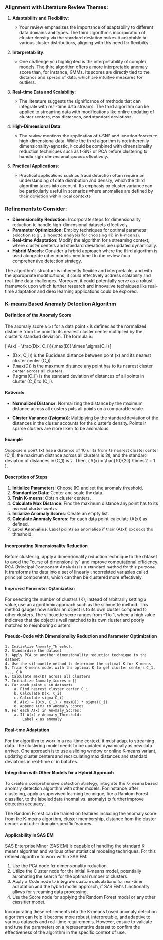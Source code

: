 

### Alignment with Literature Review Themes:

1. **Adaptability and Flexibility**:
   - Your review emphasizes the importance of adaptability to different data domains and types. The third algorithm's incorporation of cluster density via the standard deviation makes it adaptable to various cluster distributions, aligning with this need for flexibility.

2. **Interpretability**:
   - One challenge you highlighted is the interpretability of complex models. The third algorithm offers a more interpretable anomaly score than, for instance, GMMs. Its scores are directly tied to the distance and spread of data, which are intuitive measures for outliers.

3. **Real-time Data and Scalability**:
   - The literature suggests the significance of methods that can integrate with real-time data streams. The third algorithm can be applied to streaming data with modifications like online updating of cluster centers, max distances, and standard deviations.

4. **High-Dimensional Data**:
   - The review mentions the application of t-SNE and isolation forests to high-dimensional data. While the third algorithm is not inherently dimensionality-agnostic, it could be combined with dimensionality reduction techniques such as t-SNE or PCA before clustering to handle high-dimensional spaces effectively.

5. **Practical Applications**:
   - Practical applications such as fraud detection often require an understanding of data distribution and density, which the third algorithm takes into account. Its emphasis on cluster variance can be particularly useful in scenarios where anomalies are defined by their deviation within local contexts.

### Refinements to Consider:

- **Dimensionality Reduction**: Incorporate steps for dimensionality reduction to handle high-dimensional datasets effectively.
- **Parameter Optimization**: Employ techniques for optimal parameter selection (e.g., silhouette analysis for choosing \(K\) in k-means).
- **Real-time Adaptation**: Modify the algorithm for a streaming context, where cluster centers and standard deviations are updated dynamically.
- **Hybrid Models**: Consider a hybrid approach where the third algorithm is used alongside other models mentioned in the review for a comprehensive detection strategy.

The algorithm's structure is inherently flexible and interpretable, and with the appropriate modifications, it could effectively address scalability and real-time data challenges. Moreover, it could potentially serve as a robust framework upon which further research and innovative techniques like real-time adaptation and deep learning applications could be explored.

### K-means Based Anomaly Detection Algorithm

#### Definition of the Anomaly Score

The anomaly score `A(x)` for a data point `x` is defined as the normalized distance from the point to its nearest cluster center multiplied by the cluster's standard deviation. The formula is:

\[
A(x) = \frac{D(x, C_i)}{\max(D)} \times \sigma(C_i)
\]

- \(D(x, C_i)\) is the Euclidean distance between point \(x\) and its nearest cluster center \(C_i\).
- \(\max(D)\) is the maximum distance any point has to its nearest cluster center across all clusters.
- \(\sigma(C_i)\) is the standard deviation of distances of all points in cluster \(C_i\) to \(C_i\).

#### Rationale

- **Normalized Distance**: Normalizing the distance by the maximum distance across all clusters puts all points on a comparable scale.
  
- **Cluster Variance (\(\sigma\))**: Multiplying by the standard deviation of the distances in the cluster accounts for the cluster's density. Points in sparse clusters are more likely to be anomalous.

#### Example

Suppose a point \(x\) has a distance of 10 units from its nearest cluster center \(C_1\), the maximum distance across all clusters is 20, and the standard deviation of distances in \(C_1\) is 2. Then, \( A(x) = \frac{10}{20} \times 2 = 1 \).


#### Description of Steps

1. **Initialize Parameters**: Choose \(K\) and set the anomaly threshold.
2. **Standardize Data**: Center and scale the data.
3. **Train K-means**: Obtain cluster centers.
4. **Calculate Max Distance**: Find the maximum distance any point has to its nearest cluster center.
5. **Initialize Anomaly Scores**: Create an empty list.
6. **Calculate Anomaly Scores**: For each data point, calculate \(A(x)\) as defined.
7. **Label Anomalies**: Label points as anomalies if their \(A(x)\) exceeds the threshold.



#### Incorporating Dimensionality Reduction

Before clustering, apply a dimensionality reduction technique to the dataset to avoid the "curse of dimensionality" and improve computational efficiency. PCA (Principal Component Analysis) is a standard method for this purpose. It transforms the data into a set of linearly uncorrelated variables called principal components, which can then be clustered more effectively.

#### Improved Parameter Optimization

For selecting the number of clusters \(K\), instead of arbitrarily setting a value, use an algorithmic approach such as the silhouette method. This method gauges how similar an object is to its own cluster compared to other clusters. The silhouette score ranges from -1 to 1, where a high value indicates that the object is well matched to its own cluster and poorly matched to neighboring clusters.

#### Pseudo-Code with Dimensionality Reduction and Parameter Optimization

```plaintext
1. Initialize Anomaly_Threshold
2. Standardize the dataset
3. Apply PCA or another dimensionality reduction technique to the dataset
4. Use the silhouette method to determine the optimal K for K-means
5. Train K-means model with the optimal K to get cluster centers C_1, ..., C_K
6. Calculate max(D) across all clusters
7. Initialize Anomaly_Scores = []
8. For each point x in dataset:
    a. Find nearest cluster center C_i
    b. Calculate D(x, C_i)
    c. Calculate sigma(C_i)
    d. A(x) = (D(x, C_i) / max(D)) * sigma(C_i)
    e. Append A(x) to Anomaly_Scores
9. For each A(x) in Anomaly_Scores:
    a. If A(x) > Anomaly_Threshold:
        Label x as anomaly
```

#### Real-time Adaptation

For the algorithm to work in a real-time context, it must adapt to streaming data. The clustering model needs to be updated dynamically as new data arrives. One approach is to use a sliding window or online K-means variant, updating cluster centers and recalculating max distances and standard deviations in real-time or in batches.

#### Integration with Other Models for a Hybrid Approach

To create a comprehensive detection strategy, integrate the K-means based anomaly detection algorithm with other models. For instance, after clustering, apply a supervised learning technique, like a Random Forest classifier, to the labeled data (normal vs. anomaly) to further improve detection accuracy.

The Random Forest can be trained on features including the anomaly score from the K-means algorithm, cluster membership, distance from the cluster center, and other domain-specific features.

#### Applicability in SAS EM

SAS Enterprise Miner (SAS EM) is capable of handling the standard K-means algorithm and various other statistical modeling techniques. For this refined algorithm to work within SAS EM:

1. Use the PCA node for dimensionality reduction.
2. Utilize the Cluster node for the initial K-means model, potentially automating the search for the optimal number of clusters.
3. Apply a Code node to integrate custom calculations for real-time adaptation and the hybrid model approach, if SAS EM's functionality allows for streaming data processing.
4. Use the Score node for applying the Random Forest model or any other classifier model.

Incorporating these refinements into the K-means based anomaly detection algorithm can help it become more robust, interpretable, and adaptive to various datasets and real-time requirements. However, ensure to validate and tune the parameters on a representative dataset to confirm the effectiveness of the algorithm in the specific context of use.